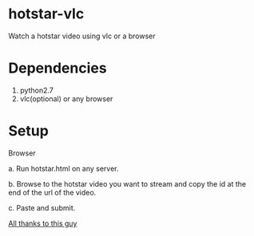 # hotstar-vlc
Watch a hotstar video using vlc or a browser


# Dependencies
1. python2.7
2. vlc(optional) or any browser


# Setup

Browser
   
   a. Run hotstar.html on any server.
   
   b. Browse to the hotstar video you want to stream and copy the id at the end of the url of the video.
   
   c. Paste and submit.
   
   <a href='https://github.com/xenomorph1096'>All thanks to this guy</a>
